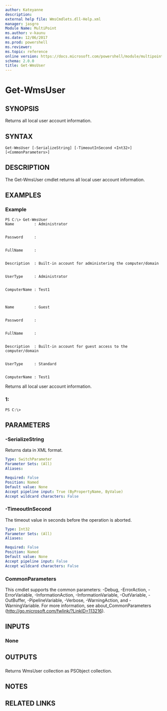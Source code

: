 ```yaml
---
author: Kateyanne
description: 
external help file: WmsCmdlets.dll-Help.xml
manager: jasgro
Module Name: MultiPoint
ms.author: v-kaunu
ms.date: 12/06/2017
ms.prod: powershell
ms.reviewer: 
ms.topic: reference
online version: https://docs.microsoft.com/powershell/module/multipoint/get-wmsuser?view=windowsserver2012r2-ps&wt.mc_id=ps-gethelp
schema: 2.0.0
title: Get-WmsUser
---
```


# Get-WmsUser

## SYNOPSIS
Returns all local user account information.

## SYNTAX

```
Get-WmsUser [-SerializeString] [-TimeoutInSecond <Int32>] [<CommonParameters>]
```

## DESCRIPTION
The Get-WmsUser cmdlet returns all local user account information.

## EXAMPLES

### Example
```
PS C:\> Get-WmsUser
Name         : Administrator


Password     : 


FullName     : 


Description  : Built-in account for administering the computer/domain


UserType     : Administrator


ComputerName : Test1



Name         : Guest


Password     : 


FullName     : 


Description  : Built-in account for guest access to the computer/domain


UserType     : Standard


ComputerName : Test1
```

Returns all local user account information.

### 1:
```
PS C:\>
```

## PARAMETERS

### -SerializeString
Returns data in XML format.

```yaml
Type: SwitchParameter
Parameter Sets: (All)
Aliases: 

Required: False
Position: Named
Default value: None
Accept pipeline input: True (ByPropertyName, ByValue)
Accept wildcard characters: False
```

### -TimeoutInSecond
The timeout value in seconds before the operation is aborted.

```yaml
Type: Int32
Parameter Sets: (All)
Aliases: 

Required: False
Position: Named
Default value: None
Accept pipeline input: False
Accept wildcard characters: False
```

### CommonParameters
This cmdlet supports the common parameters: -Debug, -ErrorAction, -ErrorVariable, -InformationAction, -InformationVariable, -OutVariable, -OutBuffer, -PipelineVariable, -Verbose, -WarningAction, and -WarningVariable. For more information, see about_CommonParameters (http://go.microsoft.com/fwlink/?LinkID=113216).

## INPUTS

### None

## OUTPUTS

###  
Returns WmsUser collection as PSObject collection.

## NOTES

## RELATED LINKS

